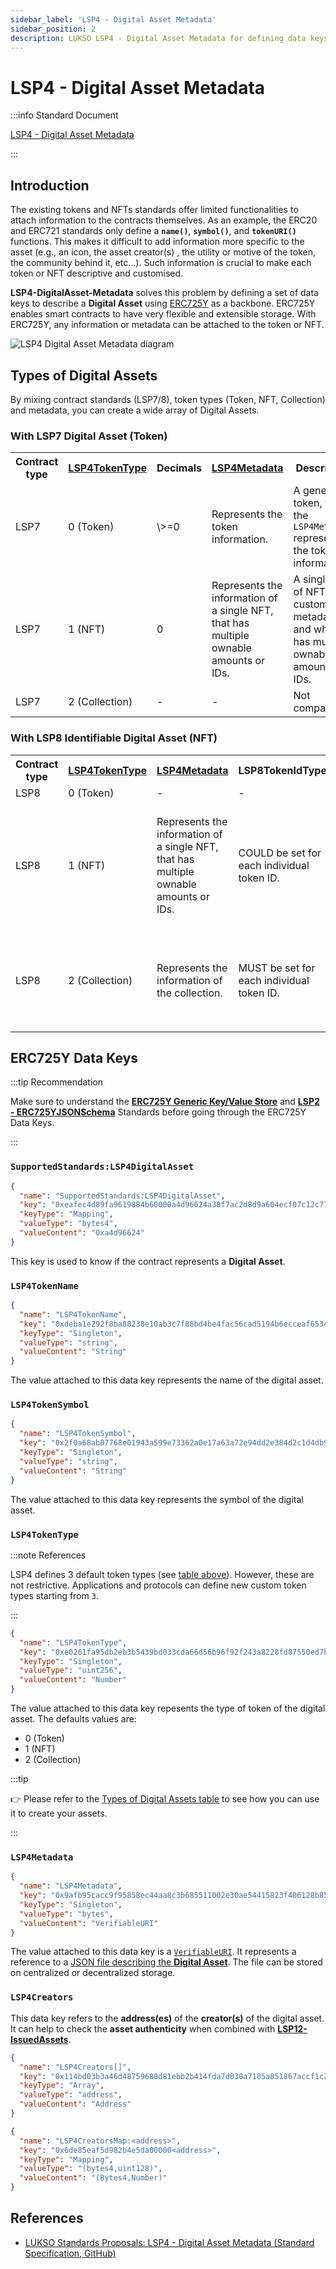```yaml
---
sidebar_label: 'LSP4 - Digital Asset Metadata'
sidebar_position: 2
description: LUKSO LSP4 - Digital Asset Metadata for defining data keys to describe a Digital Asset.
---
```


# LSP4 - Digital Asset Metadata

:::info Standard Document

[LSP4 - Digital Asset Metadata](https://github.com/lukso-network/LIPs/blob/main/LSPs/LSP-4-DigitalAsset-Metadata.md)

:::

## Introduction

The existing tokens and NFTs standards offer limited functionalities to attach information to the contracts themselves. As an example, the ERC20 and ERC721 standards only define a **`name()`**, **`symbol()`**, and **`tokenURI()`** functions. This makes it difficult to add information more specific to the asset (e.g., an icon, the asset creator(s) , the utility or motive of the token, the community behind it, etc...). Such information is crucial to make each token or NFT descriptive and customised.

**LSP4-DigitalAsset-Metadata** solves this problem by defining a set of data keys to describe a **Digital Asset** using [ERC725Y](https://github.com/ERC725Alliance/ERC725/blob/main/docs/ERC-725.md#erc725y) as a backbone. ERC725Y enables smart contracts to have very flexible and extensible storage. With ERC725Y, any information or metadata can be attached to the token or NFT.

![LSP4 Digital Asset Metadata diagram](/img/standards/lsp4/lsp4-digital-asset-metadata-diagram.png)

## Types of Digital Assets

By mixing contract standards (LSP7/8), token types (Token, NFT, Collection) and metadata, you can create a wide array of Digital Assets.

### With LSP7 Digital Asset (Token)

<table>
  <tr>
    <th>Contract type</th>
    <th><a href="#lsp4tokentype">LSP4TokenType</a></th>
    <th>Decimals</th>
    <th><a href="#lsp4metadata">LSP4Metadata</a></th>
    <th>Description</th>
  </tr>
  <tr>
    <td>LSP7</td>
    <td>0 (Token)</td>
    <td>\>=0</td>
    <td>Represents the token information.</td>
    <td>A generic token, where the <code>LSP4Metadata</code> represents the token information.</td>
  </tr>
  <tr>
    <td>LSP7</td>
    <td>1 (NFT)</td>
    <td>0</td>
    <td>Represents the information of a single NFT, that has multiple ownable amounts or IDs.</td>
    <td>A single type of NFT with custom metadata and which has multiple ownable amounts or IDs.</td>
  </tr>
  <tr>
    <td>LSP7</td>
    <td>2 (Collection)</td>
    <td>-</td>
    <td>-</td>
    <td>Not compatible</td>
  </tr>
</table>

### With LSP8 Identifiable Digital Asset (NFT)

<table>
  <tr>
    <th>Contract type</th>
    <th><a href="#lsp4tokentype">LSP4TokenType</a></th>
    <th><a href="#lsp4metadata">LSP4Metadata</a></th>
    <th>LSP8TokenIdType</th>
    <th>LSP8MetadataTokenURI</th>
    <th>Description</th>
  </tr>
  <tr>
    <td>LSP8</td>
    <td>0 (Token)</td>
    <td>-</td>
    <td>-</td>
    <td>-</td>
    <td>Not compatible</td>
  </tr>
  <tr>
    <td>LSP8</td>
    <td>1 (NFT)</td>
    <td>Represents the information of a single NFT, that has multiple ownable amounts or IDs.</td>
    <td>COULD be set for each individual token ID.</td>
    <td>COULD be set for each individual token ID.</td>
    <td>Each individual token ID COULD have its own custom metadata specific for the token ID, but MUST NOT be a different NFT, just different metadata per item in the NFT. <a href="./LSP8-Identifiable-Digital-Asset">See LSP8 for details</a>.</td>
  </tr>
  <tr>
    <td>LSP8</td>
    <td>2 (Collection)</td>
    <td>Represents the information of the collection.</td>
    <td>MUST be set for each individual token ID.</td>
    <td>MUST be set for each individual token ID.</td>
    <td>Each individual token ID represents its own NFT, <code>LSP8TokenIdType</code> and <code>LSP8MetadataTokenURI</code> must be set for each of them. <a href="./LSP8-Identifiable-Digital-Asset">See LSP8 for details</a>.</td>
  </tr>
</table>

## ERC725Y Data Keys

:::tip Recommendation

Make sure to understand the **[ERC725Y Generic Key/Value Store](../lsp-background/erc725.md#erc725y---generic-data-keyvalue-store)** and **[LSP2 - ERC725YJSONSchema](../generic-standards/lsp2-json-schema.md)** Standards before going through the ERC725Y Data Keys.

:::

### `SupportedStandards:LSP4DigitalAsset`

```json
{
  "name": "SupportedStandards:LSP4DigitalAsset",
  "key": "0xeafec4d89fa9619884b60000a4d96624a38f7ac2d8d9a604ecf07c12c77e480c",
  "keyType": "Mapping",
  "valueType": "bytes4",
  "valueContent": "0xa4d96624"
}
```

This key is used to know if the contract represents a **Digital Asset**.

### `LSP4TokenName`

```json
{
  "name": "LSP4TokenName",
  "key": "0xdeba1e292f8ba88238e10ab3c7f88bd4be4fac56cad5194b6ecceaf653468af1",
  "keyType": "Singleton",
  "valueType": "string",
  "valueContent": "String"
}
```

The value attached to this data key represents the name of the digital asset.

### `LSP4TokenSymbol`

```json
{
  "name": "LSP4TokenSymbol",
  "key": "0x2f0a68ab07768e01943a599e73362a0e17a63a72e94dd2e384d2c1d4db932756",
  "keyType": "Singleton",
  "valueType": "string",
  "valueContent": "String"
}
```

The value attached to this data key represents the symbol of the digital asset.

### `LSP4TokenType`

:::note References

LSP4 defines 3 default token types (see [table above](./LSP4-Digital-Asset-Metadata.md#types-of-digital-assets)). However, these are not restrictive. Applications and protocols can define new custom token types starting from `3`.

:::

```json
{
  "name": "LSP4TokenType",
  "key": "0xe0261fa95db2eb3b5439bd033cda66d56b96f92f243a8228fd87550ed7bdfdb3",
  "keyType": "Singleton",
  "valueType": "uint256",
  "valueContent": "Number"
}
```

The value attached to this data key repesents the type of token of the digital asset. The defaults values are:

- 0 (Token)
- 1 (NFT)
- 2 (Collection)

:::tip

👉 Please refer to the [Types of Digital Assets table](./LSP4-Digital-Asset-Metadata.md#types-of-digital-assets) to see how you can use it to create your assets.

:::

### `LSP4Metadata`

```json
{
  "name": "LSP4Metadata",
  "key": "0x9afb95cacc9f95858ec44aa8c3b685511002e30ae54415823f406128b85b238e",
  "keyType": "Singleton",
  "valueType": "bytes",
  "valueContent": "VerifiableURI"
}
```

The value attached to this data key is a [`VerifiableURI`](https://github.com/lukso-network/LIPs/blob/main/LSPs/LSP-2-ERC725YJSONSchema.md#verifiableuri). It represents a reference to a [JSON file describing the **Digital Asset**](https://github.com/lukso-network/LIPs/blob/main/LSPs/LSP-4-DigitalAsset-Metadata.md#lsp4metadata). The file can be stored on centralized or decentralized storage.

### `LSP4Creators`

This data key refers to the **address(es)** of the **creator(s)** of the digital asset. It can help to check the **asset authenticity** when combined with **[LSP12-IssuedAssets](../universal-profile/lsp12-issued-assets.md)**.

```json
{
  "name": "LSP4Creators[]",
  "key": "0x114bd03b3a46d48759680d81ebb2b414fda7d030a7105a851867accf1c2352e7",
  "keyType": "Array",
  "valueType": "address",
  "valueContent": "Address"
}
```

```json
{
  "name": "LSP4CreatorsMap:<address>",
  "key": "0x6de85eaf5d982b4e5da00000<address>",
  "keyType": "Mapping",
  "valueType": "(bytes4,uint128)",
  "valueContent": "(Bytes4,Number)"
}
```

## References

- [LUKSO Standards Proposals: LSP4 - Digital Asset Metadata (Standard Specification, GitHub)](https://github.com/lukso-network/LIPs/blob/main/LSPs/LSP-4-DigitalAsset-Metadata.md)
